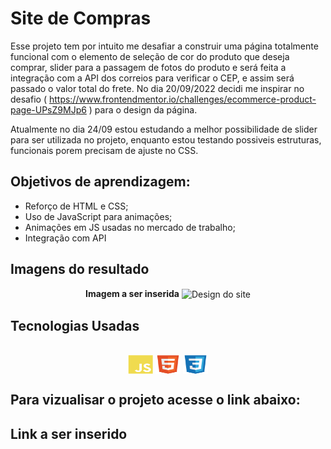 <h1 align="centre">Site de Compras</h1>

Esse projeto tem por intuito me desafiar a construir uma página totalmente funcional com o elemento de seleção de cor do produto que deseja comprar, slider para a passagem de fotos do produto e será feita a integração com a API dos correios para verificar o CEP, e assim será passado o valor total do frete.
No dia 20/09/2022 decidi me inspirar no desafio ( https://www.frontendmentor.io/challenges/ecommerce-product-page-UPsZ9MJp6 )
para o design da página.

Atualmente no dia 24/09 estou estudando a melhor possibilidade de slider para ser utilizada no projeto, enquanto estou testando possiveis estruturas, funcionais porem precisam de ajuste no CSS.

## Objetivos de aprendizagem:
- Reforço de HTML e CSS;
- Uso de JavaScript para animações;
- Animações em JS usadas no mercado de trabalho;
- Integração com API




<h2 align="centre">Imagens do resultado</h2>
<div align="center">

**Imagem a ser inserida**
    <img align="center" alt="Design do site" height="400" width="500" src=""> 
</div>



<h2 align="centre">Tecnologias Usadas</h2>

<div align="center">
     <div style="display: inline_block margin-left:auto margin-rigth:auto"><br>
        <img align="center" alt="JavaScript icon" height="30" width="40" src="https://raw.githubusercontent.com/devicons/devicon/master/icons/javascript/javascript-plain.svg">  
       <img align="center" alt="HTML icon" height="30" width="40" src="https://raw.githubusercontent.com/devicons/devicon/master/icons/html5/html5-original.svg">
       <img align="center" alt="CSS icon" height="30" width="40" src="https://raw.githubusercontent.com/devicons/devicon/master/icons/css3/css3-original.svg">
    </div>
</div>

<div align="centre">
<h2 align="centre"> Para vizualisar o projeto acesse o link abaixo:<h2>

**Link a ser inserido**


